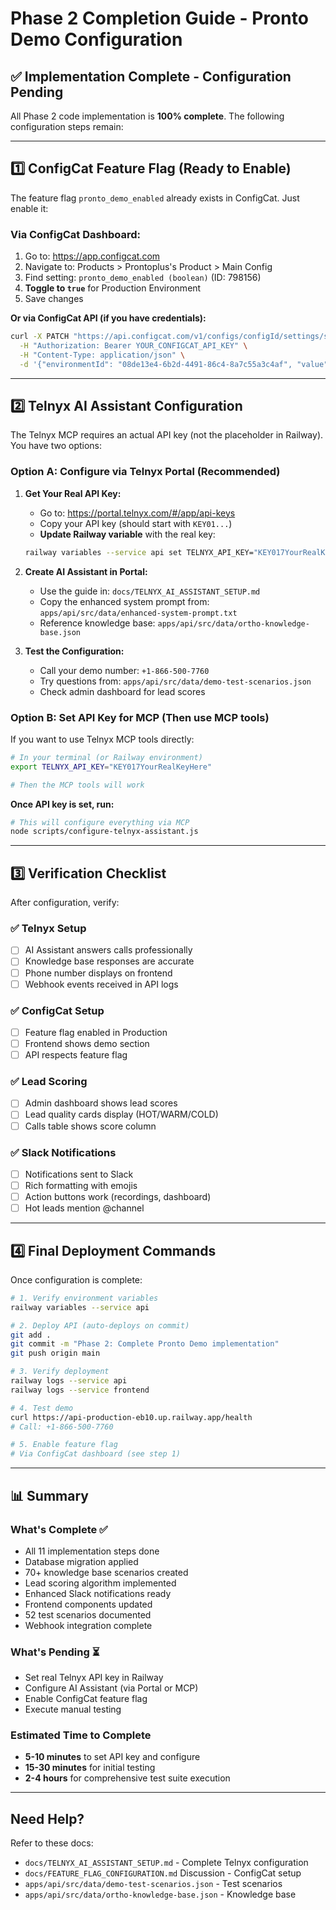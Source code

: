# Phase 2 Completion Guide - Pronto Demo Configuration

## ✅ Implementation Complete - Configuration Pending

All Phase 2 code implementation is **100% complete**. The following configuration steps remain:

---

## 1️⃣ ConfigCat Feature Flag (Ready to Enable)

The feature flag `pronto_demo_enabled` already exists in ConfigCat. Just enable it:

### Via ConfigCat Dashboard:
1. Go to: https://app.configcat.com
2. Navigate to: Products > Prontoplus's Product > Main Config
3. Find setting: `pronto_demo_enabled (boolean)` (ID: 798156)
4. **Toggle to `true`** for Production Environment
5. Save changes

**Or via ConfigCat API (if you have credentials):**
```bash
curl -X PATCH "https://api.configcat.com/v1/configs/configId/settings/settingId/value" \
  -H "Authorization: Bearer YOUR_CONFIGCAT_API_KEY" \
  -H "Content-Type: application/json" \
  -d '{"environmentId": "08de13e4-6b2d-4491-86c4-8a7c55a3c4af", "value": true}'
```

---

## 2️⃣ Telnyx AI Assistant Configuration

The Telnyx MCP requires an actual API key (not the placeholder in Railway). You have two options:

### Option A: Configure via Telnyx Portal (Recommended)

1. **Get Your Real API Key:**
   - Go to: https://portal.telnyx.com/#/app/api-keys
   - Copy your API key (should start with `KEY01...`)
   - **Update Railway variable** with the real key:
   ```bash
   railway variables --service api set TELNYX_API_KEY="KEY017YourRealKeyHere"
   ```

2. **Create AI Assistant in Portal:**
   - Use the guide in: `docs/TELNYX_AI_ASSISTANT_SETUP.md`
   - Copy the enhanced system prompt from: `apps/api/src/data/enhanced-system-prompt.txt`
   - Reference knowledge base: `apps/api/src/data/ortho-knowledge-base.json`

3. **Test the Configuration:**
   - Call your demo number: `+1-866-500-7760`
   - Try questions from: `apps/api/src/data/demo-test-scenarios.json`
   - Check admin dashboard for lead scores

### Option B: Set API Key for MCP (Then use MCP tools)

If you want to use Telnyx MCP tools directly:

```bash
# In your terminal (or Railway environment)
export TELNYX_API_KEY="KEY017YourRealKeyHere"

# Then the MCP tools will work
```

**Once API key is set, run:**
```bash
# This will configure everything via MCP
node scripts/configure-telnyx-assistant.js
```

---

## 3️⃣ Verification Checklist

After configuration, verify:

### ✅ Telnyx Setup
- [ ] AI Assistant answers calls professionally
- [ ] Knowledge base responses are accurate
- [ ] Phone number displays on frontend
- [ ] Webhook events received in API logs

### ✅ ConfigCat Setup  
- [ ] Feature flag enabled in Production
- [ ] Frontend shows demo section
- [ ] API respects feature flag

### ✅ Lead Scoring
- [ ] Admin dashboard shows lead scores
- [ ] Lead quality cards display (HOT/WARM/COLD)
- [ ] Calls table shows score column

### ✅ Slack Notifications
- [ ] Notifications sent to Slack
- [ ] Rich formatting with emojis
- [ ] Action buttons work (recordings, dashboard)
- [ ] Hot leads mention @channel

---

## 4️⃣ Final Deployment Commands

Once configuration is complete:

```bash
# 1. Verify environment variables
railway variables --service api

# 2. Deploy API (auto-deploys on commit)
git add .
git commit -m "Phase 2: Complete Pronto Demo implementation"
git push origin main

# 3. Verify deployment
railway logs --service api
railway logs --service frontend

# 4. Test demo
curl https://api-production-eb10.up.railway.app/health
# Call: +1-866-500-7760

# 5. Enable feature flag
# Via ConfigCat dashboard (see step 1)
```

---

## 📊 Summary

### What's Complete ✅
- All 11 implementation steps done
- Database migration applied
- 70+ knowledge base scenarios created
- Lead scoring algorithm implemented
- Enhanced Slack notifications ready
- Frontend components updated
- 52 test scenarios documented
- Webhook integration complete

### What's Pending ⏳
- Set real Telnyx API key in Railway
- Configure AI Assistant (via Portal or MCP)
- Enable ConfigCat feature flag
- Execute manual testing

### Estimated Time to Complete
- **5-10 minutes** to set API key and configure
- **15-30 minutes** for initial testing
- **2-4 hours** for comprehensive test suite execution

---

## Need Help?

Refer to these docs:
- `docs/TELNYX_AI_ASSISTANT_SETUP.md` - Complete Telnyx configuration
- `docs/FEATURE_FLAG_CONFIGURATION.md` Discussion - ConfigCat setup
- `apps/api/src/data/demo-test-scenarios.json` - Test scenarios
- `apps/api/src/data/ortho-knowledge-base.json` - Knowledge base
